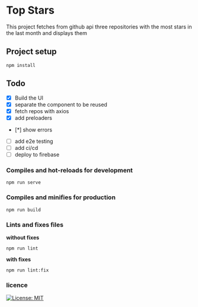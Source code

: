 # Top Stars
This project fetches from github api three repositories with the most stars in the last month and displays them

## Project setup
```
npm install
```

## Todo
- [x] Build the UI
- [x] separate the component to be reused
- [x] fetch repos with axios
- [x] add preloaders
- [*] show errors
- [ ] add e2e testing
- [ ] add ci/cd
- [ ] deploy to firebase

### Compiles and hot-reloads for development
```
npm run serve
```

### Compiles and minifies for production
```
npm run build
```

### Lints and fixes files
**without fixes**
```
npm run lint
```
**with fixes**
```
npm run lint:fix
```

### licence
[![License: MIT](https://img.shields.io/badge/License-MIT-yellow.svg)](https://opensource.org/licenses/MIT)
